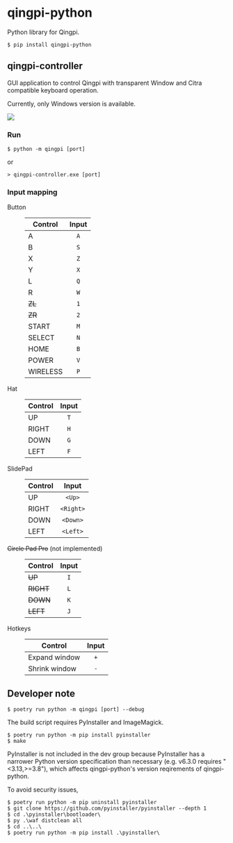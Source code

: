# qingpi-python

Python library for Qingpi.

```shell-session
$ pip install qingpi-python
```

## qingpi-controller

GUI application to control Qingpi with transparent Window and Citra compatible keyboard operation.

Currently, only Windows version is available.

![](screenshot.jpg)

### Run

```shell-session
$ python -m qingpi [port]
```

or

```shell-session
> qingpi-controller.exe [port]
```

### Input mapping

<dl>
<dt>

Button

</dt>
<dd>

| Control  | Input |
| -------- | :---: |
| A        |  `A`  |
| B        |  `S`  |
| X        |  `Z`  |
| Y        |  `X`  |
| L        |  `Q`  |
| R        |  `W`  |
| ~~ZL~~   |  `1`  |
| ~~ZR~~   |  `2`  |
| START    |  `M`  |
| SELECT   |  `N`  |
| HOME     |  `B`  |
| POWER    |  `V`  |
| WIRELESS |  `P`  |

</dd>
<dt>

Hat

</dt>
<dd>

| Control | Input |
| ------- | :---: |
| UP      |  `T`  |
| RIGHT   |  `H`  |
| DOWN    |  `G`  |
| LEFT    |  `F`  |

</dd>
<dt>

SlidePad

</dt>
<dd>

| Control |   Input   |
| ------- | :-------: |
| UP      |  `<Up>`   |
| RIGHT   | `<Right>` |
| DOWN    | `<Down>`  |
| LEFT    | `<Left>`  |

</dd>
<dt>

~~Circle Pad Pro~~ (not implemented)

</dt>
<dd>

| Control   | Input |
| --------- | :---: |
| ~~UP~~    |  `I`  |
| ~~RIGHT~~ |  `L`  |
| ~~DOWN~~  |  `K`  |
| ~~LEFT~~  |  `J`  |

</dd>
<dt>

Hotkeys

</dt>
<dd>

| Control       | Input |
| ------------- | :---: |
| Expand window |  `+`  |
| Shrink window |  `-`  |

</dd>
</dl>

## Developer note

```shell-session
$ poetry run python -m qingpi [port] --debug
```

The build script requires PyInstaller and ImageMagick.

```shell-session
$ poetry run python -m pip install pyinstaller
$ make
```

PyInstaller is not included in the dev group because PyInstaller has a narrower Python version specification than necessary (e.g. v6.3.0 requires "<3.13,>=3.8"), which affects qingpi-python's version reqirements of qingpi-python.

To avoid security issues,

```shell-session
$ poetry run python -m pip uninstall pyinstaller
$ git clone https://github.com/pyinstaller/pyinstaller --depth 1
$ cd .\pyinstaller\bootloader\
$ py .\waf distclean all
$ cd ..\..\
$ poetry run python -m pip install .\pyinstaller\
```